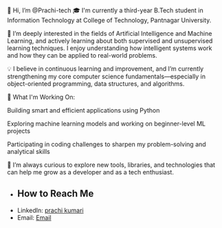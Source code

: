 👋 Hi, I’m @Prachi-tech
🎓 I'm currently a third-year B.Tech student in Information Technology at College of Technology, Pantnagar University.

🧠 I’m deeply interested in the fields of Artificial Intelligence and Machine Learning, and actively learning about both supervised and unsupervised learning techniques. I enjoy understanding how intelligent systems work and how they can be applied to real-world problems.

💡 I believe in continuous learning and improvement, and I’m currently strengthening my core computer science fundamentals—especially in object-oriented programming, data structures, and algorithms.

🚀 What I'm Working On:

Building smart and efficient applications using Python

Exploring machine learning models and working on beginner-level ML projects

Participating in coding challenges to sharpen my problem-solving and analytical skills

🌱 I’m always curious to explore new tools, libraries, and technologies that can help me grow as a developer and as a tech enthusiast.
  

- ## How to Reach Me
- LinkedIn: [prachi kumari](https://www.linkedin.com/in/prachi-kumari-3b8146320/?lipi=urn%3Ali%3Apage%3Ad_flagship3_profile_view_base_recent_activity_content_view%3BccwR%2FAjgS9yQmMlgWheY1A%3D%3D)
- Email: [Email](kumariprachi@gmail.com)


<!---
Prachi-tech/Prachi-tech is a ✨ special ✨ repository because its `README.md` (this file) appears on your GitHub profile.
You can click the Preview link to take a look at your changes.
--->
